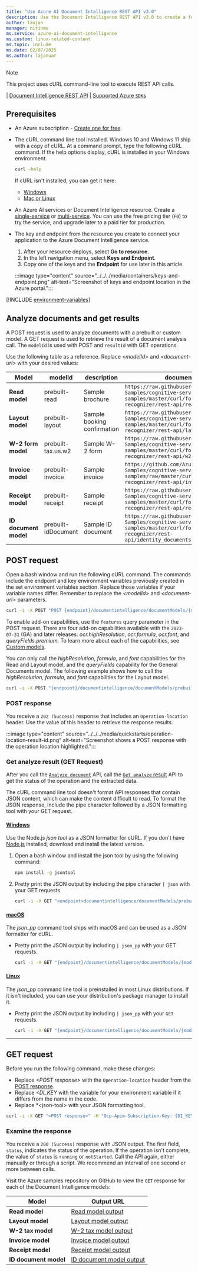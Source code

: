 ```yaml
---
title: "Use Azure AI Document Intelligence REST API v3.0"
description: Use the Document Intelligence REST API v3.0 to create a forms processing app that extracts key data from documents.
author: laujan
manager: nitinme
ms.service: azure-ai-document-intelligence
ms.custom: linux-related-content
ms.topic: include
ms.date: 02/07/2025
ms.author: lajanuar
---
```

<!-- markdownlint-disable MD033 -->
<!-- markdownlint-disable MD051 -->

> [!NOTE]
>
> This project uses cURL command-line tool to execute REST API calls.

| [Document Intelligence REST API](/rest/api/aiservices/operation-groups?view=rest-aiservices-v4.0%20(2024-11-30)&preserve-view=true) | [Supported Azure `SDK`s](../../../sdk-overview-v4-0.md)

## Prerequisites

- An Azure subscription - [Create one for free](https://azure.microsoft.com/free/cognitive-services/).
- The cURL command line tool installed. Windows 10 and Windows 11 ship with a copy of cURL. At a command prompt, type the following cURL command. If the help options display, cURL is installed in your Windows environment.

  ```bash
  curl -help
  ```

  If cURL isn't installed, you can get it here:

  - [Windows](https://curl.haxx.se/windows/)
  - [Mac or Linux](https://curl.se/)

- An Azure AI services or Document Intelligence resource. Create a <a href="https://portal.azure.com/#create/Microsoft.CognitiveServicesFormRecognizer" title="Create a Document Intelligence resource." target="_blank">single-service</a> or <a href="https://portal.azure.com/#create/Microsoft.CognitiveServicesAIServices" title="Create a multiple Document Intelligence resource." target="_blank">multi-service</a>. You can use the free pricing tier (`F0`) to try the service, and upgrade later to a paid tier for production.
- The key and endpoint from the resource you create to connect your application to the Azure Document Intelligence service.

  1. After your resource deploys, select **Go to resource**.
  1. In the left navigation menu, select **Keys and Endpoint**.
  1. Copy one of the keys and the **Endpoint** for use later in this article.

  :::image type="content" source="../../../media/containers/keys-and-endpoint.png" alt-text="Screenshot of keys and endpoint location in the Azure portal.":::

[!INCLUDE [environment-variables](../set-environment-variables.md)]

## Analyze documents and get results

A POST request is used to analyze documents with a prebuilt or custom model. A GET request is used to retrieve the result of a document analysis call. The `modelId` is used with POST and `resultId` with GET operations.

Use the following table as a reference. Replace *\<modelId>* and *\<document-url>* with your desired values:

| Model   | modelId   | description | document-url |
| --- | --- |--|--|
| **Read model** | prebuilt-read |Sample brochure|`https://raw.githubusercontent.com/Azure-Samples/cognitive-services-REST-api-samples/master/curl/form-recognizer/rest-api/read.png`|
| **Layout model** | prebuilt-layout |Sample booking confirmation|`https://raw.githubusercontent.com/Azure-Samples/cognitive-services-REST-api-samples/master/curl/form-recognizer/rest-api/layout.png` |
| **W-2 form model**  | prebuilt-tax.us.w2 | Sample W-2 form| `https://raw.githubusercontent.com/Azure-Samples/cognitive-services-REST-api-samples/master/curl/form-recognizer/rest-api/w2.png`|
| **Invoice model**  | prebuilt-invoice | Sample invoice| `https://github.com/Azure-Samples/cognitive-services-REST-api-samples/raw/master/curl/form-recognizer/rest-api/invoice.pdf` |
| **Receipt model**  | prebuilt-receipt | Sample receipt| `https://raw.githubusercontent.com/Azure-Samples/cognitive-services-REST-api-samples/master/curl/form-recognizer/rest-api/receipt.png` |
| **ID document model**  | prebuilt-idDocument | Sample ID document| `https://raw.githubusercontent.com/Azure-Samples/cognitive-services-REST-api-samples/master/curl/form-recognizer/rest-api/identity_documents.png` |

## POST request

Open a bash window and run the following cURL command. The commands include the endpoint and key environment variables previously created in the set environment variables section. Replace those variables if your variable names differ. Remember to replace the *\<modelId>* and *\<document-url>* parameters.

```bash
curl -i -X POST "POST {endpoint}/documentintelligence/documentModels/{modelId}:analyze?_overload=analyzeDocument&api-version=2024-11-30" -H "Content-Type: application/json" -H "Ocp-Apim-Subscription-Key: {DI_KEY}" --data-ascii "{'urlSource': '<document-url>'}"
```

To enable add-on capabilities, use the `features` query parameter in the POST request. There are four add-on capabilities available with the `2023-07-31` (GA) and later releases: *ocr.highResolution*, *ocr.formula*, *ocr.font*, and *queryFields.premium*. To learn more about each of the capabilities, see [Custom models](../../../concept/accuracy-confidence.md).

You can only call the *highResolution*, *formula*, and *font* capabilities for the Read and Layout model, and the *queryFields* capability for the General Documents model. The following example shows how to call the *highResolution*, *formula*, and *font* capabilities for the Layout model.

```bash
curl -i -X POST "{endpoint}/documentintelligence/documentModels/prebuilt-layout:analyze?features=ocr.highResolution,ocr.formula,ocr.font?api-version=2024-11-30" -H "Content-Type: application/json" -H "Ocp-Apim-Subscription-Key: {DI_KEY}" --data-ascii "{'urlSource': '<document-url>'}"
```

### POST response

You receive a `202 (Success)` response that includes an `Operation-location` header. Use the value of this header to retrieve the response results.

:::image type="content" source="../../../media/quickstarts/operation-location-result-id.png" alt-text="Screenshot shows a POST response with the operation location highlighted.":::

### Get analyze result (GET Request)

After you call the [`Analyze document`](/rest/api/aiservices/document-models/analyze-batch-documents?view=rest-aiservices-v4.0%20(2024-11-30)&preserve-view=true&tabs=HTTP) API, call the [`Get analyze` result](/rest/api/aiservices/document-models/get-analyze-result?view=rest-aiservices-v4.0%20(2024-11-30)&preserve-view=true&tabs=HTTP) API to get the status of the operation and the extracted data.

<!-- markdownlint-disable MD024 -->

The cURL command line tool doesn't format API responses that contain JSON content, which can make the content difficult to read. To format the JSON response, include the pipe character followed by a JSON formatting tool with your GET request.

#### [Windows](#tab/windows)

Use the Node.js *json tool* as a JSON formatter for cURL. If you don't have [Node.js](https://nodejs.org/) installed, download and install the latest version.

1. Open a bash window and install the json tool by using the following command:

   ```bash
   npm install -g jsontool
   ```

1. Pretty print the JSON output by including the pipe character `| json` with your GET requests.

   ```bash
   curl -i -X GET "<endpoint>documentintelligence/documentModels/prebuilt-read/analyzeResults/0e49604a-2d8e-4b15-b6b8-bb456e5d3e0a?api-version=2024-11-30"-H "Ocp-Apim-Subscription-Key: <subscription key>" | json
   ```

#### [macOS](#tab/macOS)

The *json_pp* command tool ships with macOS and can be used as a JSON formatter for cURL.

- Pretty print the JSON output by including `| json_pp` with your GET requests.

  ```bash
  curl -i -X GET "{endpoint}/documentintelligence/documentModels/{modelId}/analyzeResults/{resultId}?api-version=2024-11-30"-H "Ocp-Apim-Subscription-Key: <subscription key>" | json_pp
  ```

#### [Linux](#tab/linux)

The *json_pp* command line tool is preinstalled in most Linux distributions. If it isn't included, you can use your distribution's package manager to install it.

- Pretty print the JSON output by including `| json_pp` with your `GET` requests.

  ```bash
  curl -i -X GET "{endpoint}/documentintelligence/documentModels/{modelId}/analyzeResults/{resultId}?api-version=2024-11-30"-H "Ocp-Apim-Subscription-Key: <subscription key>" | json_pp
  ```

---

## GET request

Before you run the following command, make these changes:

- Replace *\<POST response>* with the `Operation-location` header from the [POST response](#post-response).
- Replace *\<DI_KEY* with the variable for your environment variable if it differs from the name in the code.
- Replace *\<json-tool> with your JSON formatting tool.

```bash
curl -i -X GET "<POST response>" -H "Ocp-Apim-Subscription-Key: {DI_KEY}" | `<json-tool>`
```

### Examine the response

You receive a `200 (Success)` response with JSON output. The first field, `status`, indicates the status of the operation. If the operation isn't complete, the value of `status` is `running` or `notStarted`. Call the API again, either manually or through a script. We recommend an interval of one second or more between calls.

Visit the Azure samples repository on GitHub to view the `GET` response for each of the Document Intelligence models:

| Model | Output URL |
| --- | --- |
| **Read model** | [Read model output](https://github.com/Azure-Samples/cognitive-services-quickstart-code/blob/master/rest/FormRecognizer/how-to-guide/read-model-output.json) |
| **Layout model** | [Layout model output](https://github.com/Azure-Samples/cognitive-services-quickstart-code/blob/master/rest/FormRecognizer/how-to-guide/layout-model-output.json) |
| **W-2 tax model**  | [W-2 tax model output](https://github.com/Azure-Samples/cognitive-services-quickstart-code/blob/master/rest/FormRecognizer/how-to-guide/w2-tax-model-output.json) |
| **Invoice model**  | [Invoice model output](https://github.com/Azure-Samples/cognitive-services-quickstart-code/blob/master/rest/FormRecognizer/how-to-guide/invoice-model-output.json) |
| **Receipt model**  | [Receipt model output](https://github.com/Azure-Samples/cognitive-services-quickstart-code/blob/master/rest/FormRecognizer/how-to-guide/receipt-model-output.json) |
| **ID document model**  | [ID document model output](https://github.com/Azure-Samples/cognitive-services-quickstart-code/blob/master/rest/FormRecognizer/how-to-guide/id-document-model-output.json) |

